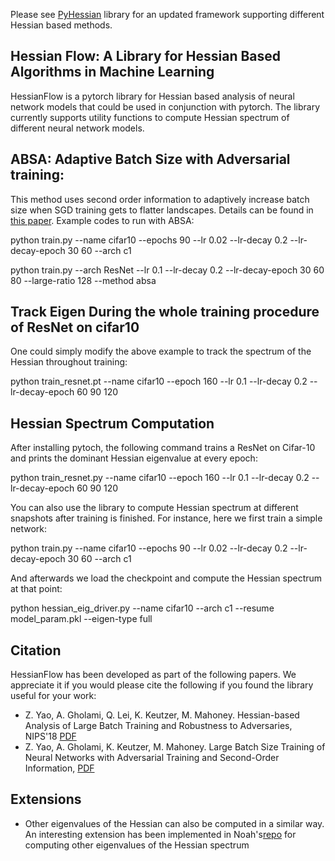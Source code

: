 Please see [PyHessian](https://github.com/amirgholami/PyHessian) library for an updated framework supporting different Hessian based methods.


## Hessian Flow: A Library for Hessian Based Algorithms in Machine Learning

HessianFlow is a pytorch library for Hessian based analysis of neural network models that could be used in conjunction with pytorch.
The library currently supports utility functions to compute Hessian spectrum of different neural network
models.

## ABSA: Adaptive Batch Size with Adversarial training:
This method uses second order information to adaptively increase batch size when SGD training gets to flatter
landscapes. Details can be found in [this paper](https://arxiv.org/pdf/1810.01021.pdf). Example codes to run
with ABSA:

python train.py --name cifar10 --epochs 90 --lr 0.02 --lr-decay 0.2 --lr-decay-epoch 30 60 --arch c1

python train.py --arch ResNet --lr 0.1 --lr-decay 0.2 --lr-decay-epoch 30 60 80 --large-ratio 128 --method absa


## Track Eigen During the whole training procedure of ResNet on cifar10
One could simply modify the above example to track the spectrum of the Hessian throughout training:

python train_resnet.pt --name cifar10 --epoch 160 --lr 0.1 --lr-decay 0.2 --lr-decay-epoch 60 90 120 

## Hessian Spectrum Computation
After installing pytoch, the following command trains a ResNet on Cifar-10 and prints the dominant Hessian eigenvalue at every epoch:

python train_resnet.py --name cifar10 --epoch 160 --lr 0.1 --lr-decay 0.2 --lr-decay-epoch 60 90 120 

You can also use the library to compute Hessian spectrum at different snapshots after training is finished. For instance, here we first
train a simple network:

python train.py --name cifar10 --epochs 90 --lr 0.02 --lr-decay 0.2 --lr-decay-epoch 30 60 --arch c1

And afterwards we load the checkpoint and compute the Hessian spectrum at that point:

python hessian_eig_driver.py --name cifar10 --arch c1 --resume model_param.pkl --eigen-type full


## Citation
HessianFlow has been developed as part of the following papers. We appreciate it if you would please
cite the following if you found the library useful for your work:


* Z. Yao, A. Gholami, Q. Lei, K. Keutzer, M. Mahoney. Hessian-based Analysis of Large Batch Training and Robustness to Adversaries, NIPS'18 [PDF](https://arxiv.org/pdf/1802.08241)
* Z. Yao, A. Gholami, K. Keutzer, M. Mahoney. Large Batch Size Training of Neural Networks with Adversarial Training and Second-Order Information, [PDF](https://arxiv.org/pdf/1810.01021.pdf)


## Extensions
- Other eigenvalues of the Hessian can also be computed in a similar way. An interesting extension has been implemented in Noah's[repo](https://github.com/noahgolmant/pytorch-hessian-eigenthings) for computing other eigenvalues of the Hessian spectrum

